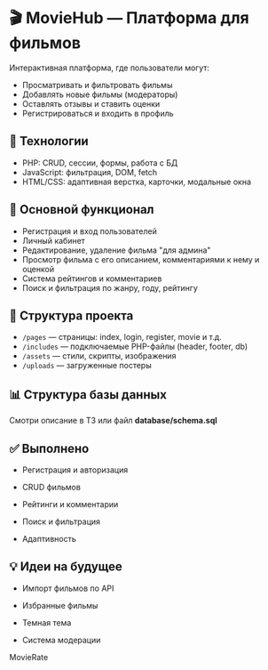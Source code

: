 # 🎬 MovieHub — Платформа для фильмов

Интерактивная платформа, где пользователи могут:

- Просматривать и фильтровать фильмы  
- Добавлять новые фильмы (модераторы)  
- Оставлять отзывы и ставить оценки  
- Регистрироваться и входить в профиль  


## 🚀 Технологии

- PHP: CRUD, сессии, формы, работа с БД  
- JavaScript: фильтрация, DOM, fetch  
- HTML/CSS: адаптивная верстка, карточки, модальные окна  


## 📄 Основной функционал

- Регистрация и вход пользователей  
- Личный кабинет  
- Редактирование, удаление фильма "для админа"  
- Просмотр фильма с его описанием, комментариями к нему и оценкой  
- Система рейтингов и комментариев  
- Поиск и фильтрация по жанру, году, рейтингу  


## 📁 Структура проекта

- `/pages` — страницы: index, login, register, movie и т.д.  
- `/includes` — подключаемые PHP-файлы (header, footer, db)  
- `/assets` — стили, скрипты, изображения  
- `/uploads` — загруженные постеры  


## 📊 Структура базы данных

Смотри описание в ТЗ или файл **database/schema.sql**  


## ✅ Выполнено

- Регистрация и авторизация  

- CRUD фильмов  

- Рейтинги и комментарии  

- Поиск и фильтрация  

- Адаптивность  


## 💡 Идеи на будущее

- Импорт фильмов по API  

- Избранные фильмы  

- Темная тема  

- Система модерации  


MovieRate

